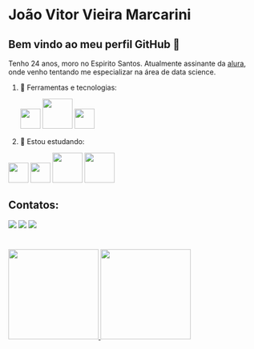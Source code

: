 # João Vitor Vieira Marcarini
## Bem vindo ao meu perfil GitHub 👋
Tenho 24 anos, moro no Espirito Santos. Atualmente assinante da [alura](https://www.alura.com.br/), onde venho tentando me especializar na área de data science.

1. :wrench: Ferramentas e tecnologias:

    <img src="https://cdn.jsdelivr.net/gh/devicons/devicon@latest/icons/python/python-original-wordmark.svg" width="40" height="40"/>
           <img src="https://cdn.jsdelivr.net/gh/devicons/devicon@latest/icons/mysql/mysql-plain-wordmark.svg" width="60" height="60"/> 
            <img src="https://cdn.jsdelivr.net/gh/devicons/devicon@latest/icons/jupyter/jupyter-original-wordmark.svg" width="40" height="40"/>
          
          
3. 🌱 Estou estudando:

<img loading="lazy" src="https://cdn.jsdelivr.net/gh/devicons/devicon@latest/icons/python/python-original-wordmark.svg" width="40" height="40"/> <img src="https://cdn.jsdelivr.net/gh/devicons/devicon@latest/icons/pandas/pandas-original-wordmark.svg" width="40" height="40"/> 
            <img src="https://cdn.jsdelivr.net/gh/devicons/devicon@latest/icons/matplotlib/matplotlib-original-wordmark.svg" width="60" height="60"/> 
            <img src="https://cdn.jsdelivr.net/gh/devicons/devicon@latest/icons/numpy/numpy-original-wordmark.svg" width="60" height="60"/>

## Contatos:

<div>
<a href="https://instagram.com/joaovitormarcarini/" target="_blank"><img loading="lazy" src="https://img.shields.io/badge/-Instagram-%23E4405F?style=for-the-badge&logo=instagram&logoColor=white" target="_blank"></a> <a href = "mailto:joaovitormarcarini@gmail.com"><img loading="lazy" src="https://img.shields.io/badge/Gmail-D14836?style=for-the-badge&logo=gmail&logoColor=white" target="_blank"></a> <a href="https://www.linkedin.com/in/joão-vitor-vieira-marcarini-865374309" target="_blank"><img loading="lazy" src="https://img.shields.io/badge/-LinkedIn-%230077B5?style=for-the-badge&logo=linkedin&logoColor=white" target="_blank"></a>
</div>

#
<div>
<a href="https://github.com/JoaoVitorMarcarini">
<img loading="lazy" height="180em" src="https://github-readme-stats.vercel.app/api/top-langs/?username=JoaoVitorMarcarini&layout=compact&langs_count=7&theme=dracula"/>
<img loading="lazy" height="180em" src="https://github-readme-stats.vercel.app/api?username=JoaoVitorMarcarini&show_icons=true&theme=dracula&include_all_commits=true&count_private=true"/>
</div>





          
          
          
          

          

<!--
**JoaoVitorMarcarini/JoaoVitorMarcarini** is a ✨ _special_ ✨ repository because its `README.md` (this file) appears on your GitHub profile.

Here are some ideas to get you started:

- 🔭 I’m currently working on ...
- 🌱 I’m currently learning ...
- 👯 I’m looking to collaborate on ...
- 🤔 I’m looking for help with ...
- 💬 Ask me about ...
- 📫 How to reach me: ...
- 😄 Pronouns: ...
- ⚡ Fun fact: ...
-->
